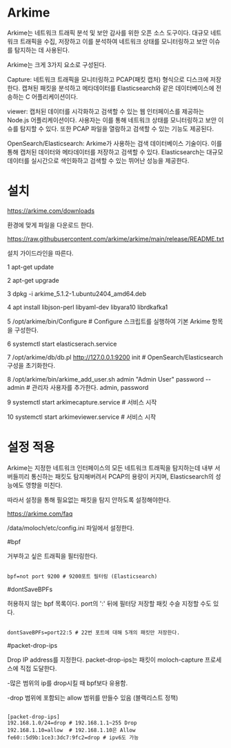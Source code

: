 Arkime
=============

Arkime는 네트워크 트래픽 분석 및 보안 감사를 위한 오픈 소스 도구이다.
대규모 네트워크 트래픽을 수집, 저장하고 이를 분석하여 네트워크 상태를 모니터링하고 보안 이슈를 탐지하는 데 사용된다.

Arkime는 크게 3가지 요소로 구성된다.

Capture: 네트워크 트래픽을 모니터링하고 PCAP(패킷 캡처) 형식으로 디스크에 저장한다. 캡쳐된 패킷을 분석하고 메타데이터를 Elasticsearch와 같은 데이터베이스에 전송하는 C 어플리케이션이다.

viewer: 캡처된 데이터를 시각화하고 검색할 수 있는 웹 인터페이스를 제공하는 Node.js 어플리케이션이다. 사용자는 이를 통해 네트워크 상태를 모니터링하고 보안 이슈를 탐지할 수 있다. 또한 PCAP 파일을 열람하고 검색할 수 있는 기능도 제공된다.

OpenSearch/Elasticsearch: Arkime가 사용하는 검색 데이터베이스 기술이다. 이를 통해 캡처된 데이터와 메타데이터를 저장하고 검색할 수 있다. Elasticsearch는 대규모 데이터를 실시간으로 색인화하고 검색할 수 있는 뛰어난 성능을 제공한다.

설치
=============
https://arkime.com/downloads

환경에 맞게 파일을 다운로드 한다.

https://raw.githubusercontent.com/arkime/arkime/main/release/README.txt

설치 가이드라인을 따른다.

 1  apt-get update
 
 2  apt-get upgrade
 
 3 dpkg -i arkime_5.1.2-1.ubuntu2404_amd64.deb 
 
 4 apt install libjson-perl libyaml-dev libyara10 librdkafka1
 
 5 /opt/arkime/bin/Configure # Configure 스크립트를 실행하여 기본 Arkime 항목을 구성한다.

 6 systemctl start elasticserach.service
 
 7 /opt/arkime/db/db.pl http://127.0.0.1:9200 init # OpenSearch/Elasticsearch 구성을 초기화한다.

 8 /opt/arkime/bin/arkime_add_user.sh admin "Admin User" password --admin # 관리자 사용자를 추가한다. admin, password

 9 systemctl start arkimecapture.service # 서비스 시작

 10 systemctl start arkimeviewer.service # 서비스 시작




설정 적용
=============
Arkime는 지정한 네트워크 인터페이스의 모든 네트워크 트래픽을 탐지하는데 내부 서버들끼리 통신하는 패킷도 탐지해버려서 PCAP의 용량이 커지며, Elasticsearch의 성능에도 영향을 미친다. 

따라서 설정을 통해 필요없는 패킷을 탐지 안하도록 설정해야한다.

https://arkime.com/faq

/data/moloch/etc/config.ini 파일에서 설정한다.

#bpf

거부하고 싶은 트래픽을 필터링한다. 
<pre><code>
bpf=not port 9200 # 9200포트 필터링 (Elasticsearch)
</code></pre>
#dontSaveBPFs

허용하지 않는 bpf 목록이다. port의 ':' 뒤에 필터당 저장할 패킷 수슬 지정할 수도 있다.
<pre><code>
dontSaveBPFs=port22:5 # 22번 포트에 대해 5개의 패킷만 저장한다.
</code></pre>
#packet-drop-ips

Drop IP address를 지정한다. packet-drop-ips는 패킷이 moloch-capture 프로세스에 직접 도달한다.

-많은 범위의 ip를 drop시킬 때 bpf보다 유용함.

-drop 범위에 포함되는 allow 범위를 만들수 있음 (블랙리스트 정책)
<pre><code>
[packet-drop-ips]
192.168.1.0/24=drop # 192.168.1.1~255 Drop
192.168.1.10=allow  # 192.168.1.10은 Allow
fe60::5d9b:1ce3:3dc7:9fc2=drop # ipv6도 가능
</code></pre>


